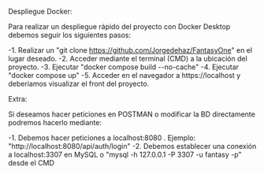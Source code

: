 Despliegue Docker: 

Para realizar un despliegue rápido del proyecto con Docker Desktop debemos seguir los siguientes pasos: 

-1. Realizar un "git clone https://github.com/Jorgedehaz/FantasyOne" en el lugar deseado.
-2. Acceder mediante el terminal (CMD) a la ubicación del proyecto.
-3. Ejecutar "docker compose build --no-cache" 
-4. Ejecutar "docker compose up"
-5. Acceder en el navegador a https://localhost y deberiamos visualizar el front del proyecto.

Extra:

Si deseamos hacer peticiones en POSTMAN o modificar la BD directamente podremos hacerlo mediante:

-1. Debemos hacer peticiones a localhost:8080 . Ejemplo: "http://localhost:8080/api/auth/login"
-2. Debemos establecer una conexión a localhost:3307 en MySQL o "mysql -h 127.0.0.1 -P 3307 -u fantasy -p" desde el CMD
